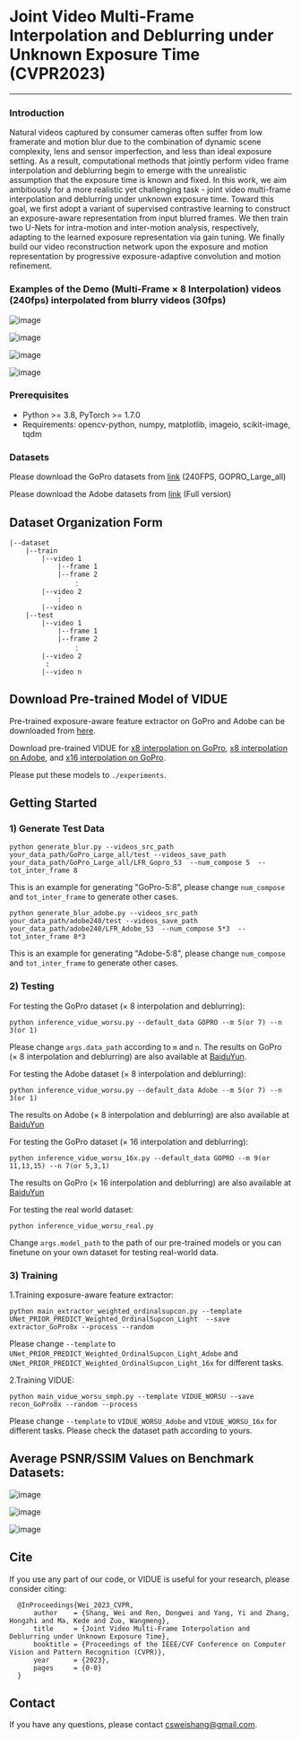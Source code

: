 # Joint Video Multi-Frame Interpolation and Deblurring under Unknown Exposure Time (CVPR2023)
---
### Introduction
Natural videos captured by consumer cameras often suffer from low framerate and motion blur due to the combination of dynamic scene complexity, lens and sensor imperfection, and less than ideal exposure setting. As a result, computational methods that jointly perform video frame interpolation and deblurring begin to emerge with the unrealistic assumption that the exposure time is known and fixed. In this work, we aim ambitiously for a more realistic yet challenging task - joint video multi-frame interpolation and deblurring under unknown exposure time. Toward this goal, we first adopt a variant of supervised contrastive learning to construct an exposure-aware representation from input blurred frames. We then train two U-Nets for intra-motion and inter-motion analysis, respectively, adapting to the learned exposure representation via gain tuning. We finally build our video reconstruction network upon the exposure and motion representation by progressive exposure-adaptive convolution and motion refinement.

### Examples of the Demo (Multi-Frame $\times$ 8 Interpolation) videos (240fps) interpolated from blurry videos (30fps)

![image](https://github.com/shangwei5/VIDUE/blob/main/Figures/GOPR0410_11_00.gif)

![image](https://github.com/shangwei5/VIDUE/blob/main/Figures/GOPR0384_11_05.gif)

![image](https://github.com/shangwei5/VIDUE/blob/main/Figures/IMG_0015.gif)

![image](https://github.com/shangwei5/VIDUE/blob/main/Figures/IMG_0183.gif)


### Prerequisites
- Python >= 3.8, PyTorch >= 1.7.0
- Requirements: opencv-python, numpy, matplotlib, imageio, scikit-image, tqdm

### Datasets
Please download the GoPro datasets from [link](http://data.cv.snu.ac.kr:8008/webdav/dataset/GOPRO/GOPRO_Large_all.zip) (240FPS, GOPRO_Large_all)

Please download the Adobe datasets from [link](https://www.dropbox.com/s/pwjbbrcyk1woqxu/adobe240.zip?dl=0) (Full version)

## Dataset Organization Form
```
|--dataset
    |--train  
        |--video 1
            |--frame 1
            |--frame 2
                ：  
        |--video 2
            :
        |--video n
    |--test
        |--video 1
            |--frame 1
            |--frame 2
                ：  
        |--video 2
         :
        |--video n
```
## Download Pre-trained Model of VIDUE
Pre-trained exposure-aware feature extractor on GoPro and Adobe can be downloaded from [here](https://pan.baidu.com/s/1Zf9AbODFtaFexldhmt6_bg?pwd=giu1).

Download pre-trained VIDUE for [x8 interpolation on GoPro](https://pan.baidu.com/s/1_f_G2vdYowqxxiRFkiP18g?pwd=c2sf), [x8 interpolation on Adobe](https://pan.baidu.com/s/1P9hKNZBGlMe24xDLZxqHGg?pwd=h5k2), and [x16 interpolation on GoPro](https://pan.baidu.com/s/1KciF2INIjEBnGmIetC2X6g?pwd=x8uu).

Please put these models to `./experiments`.

## Getting Started

### 1) Generate Test Data
```
python generate_blur.py --videos_src_path your_data_path/GoPro_Large_all/test --videos_save_path your_data_path/GoPro_Large_all/LFR_Gopro_53  --num_compose 5  --tot_inter_frame 8
```
This is an example for generating "GoPro-5:8", please change `num_compose` and `tot_inter_frame` to generate other cases.

```
python generate_blur_adobe.py --videos_src_path your_data_path/adobe240/test --videos_save_path your_data_path/adobe240/LFR_Adobe_53  --num_compose 5*3  --tot_inter_frame 8*3
```
This is an example for generating "Adobe-5:8", please change `num_compose` and `tot_inter_frame` to generate other cases.


### 2) Testing
For testing the GoPro dataset ($\times$ 8 interpolation and deblurring):
```
python inference_vidue_worsu.py --default_data GOPRO --m 5(or 7) --n 3(or 1)
```
Please change `args.data_path` according to `m` and `n`.
The results on GoPro ($\times$ 8 interpolation and deblurring) are also available at [BaiduYun](https://pan.baidu.com/s/19_og-5tDZ3Bccp2gQTzEPg?pwd=k1fp).

For testing the Adobe dataset ($\times$ 8 interpolation and deblurring):
```
python inference_vidue_worsu.py --default_data Adobe --m 5(or 7) --n 3(or 1)
```
The results on Adobe ($\times$ 8 interpolation and deblurring) are also available at [BaiduYun](https://pan.baidu.com/s/1ko399DgXUYG5xa_bykwJ2A?pwd=gqug)

For testing the GoPro dataset ($\times$ 16 interpolation and deblurring):
```
python inference_vidue_worsu_16x.py --default_data GOPRO --m 9(or 11,13,15) --n 7(or 5,3,1)
```
The results on GoPro ($\times$ 16 interpolation and deblurring) are also available at [BaiduYun](https://pan.baidu.com/s/1efzyoyDSWWPlEm_bCTfhGw?pwd=fyhu)

For testing the real world dataset:
```
python inference_vidue_worsu_real.py
```
Change `args.model_path` to the path of our pre-trained models or you can finetune on your own dataset for testing real-world data.

### 3) Training
1.Training exposure-aware feature extractor:
```
python main_extractor_weighted_ordinalsupcon.py --template UNet_PRIOR_PREDICT_Weighted_OrdinalSupcon_Light  --save extractor_GoPro8x --process --random
```
Please change `--template` to `UNet_PRIOR_PREDICT_Weighted_OrdinalSupcon_Light_Adobe` and `UNet_PRIOR_PREDICT_Weighted_OrdinalSupcon_Light_16x` for different tasks.

2.Training VIDUE:
```
python main_vidue_worsu_smph.py --template VIDUE_WORSU --save recon_GoPro8x --random --process
```
Please change `--template` to `VIDUE_WORSU_Adobe` and `VIDUE_WORSU_16x` for different tasks.
Please check the dataset path according to yours.

## Average PSNR/SSIM Values on Benchmark Datasets:
![image](https://github.com/shangwei5/VIDUE/blob/main/Figures/metrics_gopro8x.png)

![image](https://github.com/shangwei5/VIDUE/blob/main/Figures/metrics_adobe8x.png)

![image](https://github.com/shangwei5/VIDUE/blob/main/Figures/metrics_gopro16x.png)

## Cite
If you use any part of our code, or VIDUE is useful for your research, please consider citing:
```
  @InProceedings{Wei_2023_CVPR,
      author    = {Shang, Wei and Ren, Dongwei and Yang, Yi and Zhang, Hongzhi and Ma, Kede and Zuo, Wangmeng},
      title     = {Joint Video Multi-Frame Interpolation and Deblurring under Unknown Exposure Time},
      booktitle = {Proceedings of the IEEE/CVF Conference on Computer Vision and Pattern Recognition (CVPR)},
      year      = {2023},
      pages     = {0-0}
  }
```

## Contact
If you have any questions, please contact csweishang@gmail.com.



